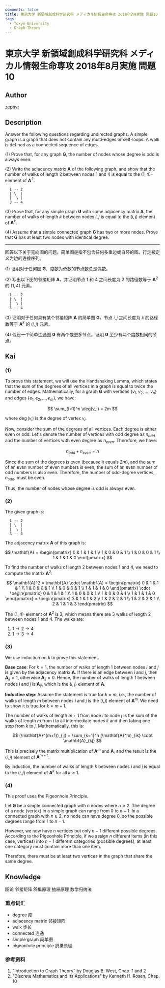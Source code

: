 ```yaml
---
comments: false
title: 東京大学 新領域創成科学研究科 メディカル情報生命専攻 2018年8月実施 問題10
tags:
  - Tokyo-University
  - Graph-Theory
---
```


# 東京大学 新領域創成科学研究科 メディカル情報生命専攻 2018年8月実施 問題10

## **Author**
[zephyr](https://inshi-notes.zephyr-zdz.space/)

## **Description**
Answer the following questions regarding undirected graphs. A simple graph is a graph that does not contain any multi-edges or self-loops. A walk is defined as a connected sequence of edges.

(1) Prove that, for any graph $\mathbf{G}$, the number of nodes whose degree is odd is always even.

(2) Write the adjacency matrix $\mathbf{A}$ of the following graph, and show that the number of walks of length 2 between nodes 1 and 4 is equal to the $(1,4)$-element of $\mathbf{A}^2$.

```
  1 -- 2
  | \  |
  |  \ |
  3 -- 4
```

(3) Prove that, for any simple graph $\mathbf{G}$ with some adjacency matrix $\mathbf{A}$, the number of walks of length $k$ between nodes $i, j$ is equal to the $(i,j)$ element of $\mathbf{A}^k$.

(4) Assume that a simple connected graph $\mathbf{G}$ has two or more nodes. Prove that $\mathbf{G}$ has at least two nodes with identical degree.

---

回答以下关于无向图的问题。简单图是指不包含任何多重边或自环的图。行走被定义为边的连接序列。

(1) 证明对于任何图 $\mathbf{G}$，度数为奇数的节点数总是偶数。

(2) 写出以下图的邻接矩阵 $\mathbf{A}$，并证明节点 1 和 4 之间长度为 2 的路径数等于 $\mathbf{A}^2$ 的 $(1,4)$ 元素。

```
  1 -- 2
  | \  |
  |  \ |
  3 -- 4
```

(3) 证明对于任何具有某个邻接矩阵 $\mathbf{A}$ 的简单图 $\mathbf{G}$，节点 $i, j$ 之间长度为 $k$ 的路径数等于 $\mathbf{A}^k$ 的 $(i,j)$ 元素。

(4) 假设一个简单连通图 $\mathbf{G}$ 有两个或更多节点。证明 $\mathbf{G}$ 至少有两个度数相同的节点。

## **Kai**
### (1)

To prove this statement, we will use the Handshaking Lemma, which states that the sum of the degrees of all vertices in a graph is equal to twice the number of edges. Mathematically, for a graph $\mathbf{G}$ with vertices $\{v_1, v_2, \ldots, v_n\}$ and edges $\{e_1, e_2, \ldots, e_m\}$, we have:

$$
\sum_{i=1}^n \deg(v_i) = 2m
$$

where $\deg(v_i)$ is the degree of vertex $v_i$.

Now, consider the sum of the degrees of all vertices. Each degree is either even or odd. Let's denote the number of vertices with odd degree as $n_{odd}$ and the number of vertices with even degree as $n_{even}$. Therefore, we have:

$$
n_{odd} + n_{even} = n
$$

Since the sum of the degrees is even (because it equals $2m$), and the sum of an even number of even numbers is even, the sum of an even number of odd numbers is also even. Therefore, the number of odd-degree vertices, $n_{odd}$, must be even.

Thus, the number of nodes whose degree is odd is always even.

### (2)

The given graph is:

```
  1 -- 2
  | \  |
  |  \ |
  3 -- 4
```

The adjacency matrix $\mathbf{A}$ of this graph is:

$$
\mathbf{A} = \begin{pmatrix}
0 & 1 & 1 & 1 \\
1 & 0 & 0 & 1 \\
1 & 0 & 0 & 1 \\
1 & 1 & 1 & 0
\end{pmatrix}
$$

To find the number of walks of length 2 between nodes 1 and 4, we need to compute the matrix $\mathbf{A}^2$:

$$
\mathbf{A}^2 = \mathbf{A} \cdot \mathbf{A} = \begin{pmatrix}
0 & 1 & 1 & 1 \\
1 & 0 & 0 & 1 \\
1 & 0 & 0 & 1 \\
1 & 1 & 1 & 0
\end{pmatrix} \cdot \begin{pmatrix}
0 & 1 & 1 & 1 \\
1 & 0 & 0 & 1 \\
1 & 0 & 0 & 1 \\
1 & 1 & 1 & 0
\end{pmatrix}
= \begin{pmatrix}
3 & 1 & 1 & 2 \\
1 & 2 & 2 & 1 \\
1 & 2 & 2 & 1 \\
2 & 1 & 1 & 3
\end{pmatrix}
$$

The $(1,4)$-element of $\mathbf{A}^2$ is 3, which means there are 3 walks of length 2 between nodes 1 and 4. The walks are:

1. $1 \rightarrow 2 \rightarrow 4$
2. $1 \rightarrow 3 \rightarrow 4$

### (3)

We use induction on $k$ to prove this statement.

**Base case**: For $k=1$, the number of walks of length 1 between nodes $i$ and $j$ is given by the adjacency matrix $\mathbf{A}$. If there is an edge between $i$ and $j$, then $\mathbf{A}_{ij}=1$, otherwise $\mathbf{A}_{ij}=0$. Hence, the number of walks of length 1 between nodes $i$ and $j$ is $\mathbf{A}_{ij}$, which is the $(i,j)$ element of $\mathbf{A}$.

**Inductive step**: Assume the statement is true for $k = m$, i.e., the number of walks of length $m$ between nodes $i$ and $j$ is the $(i,j)$ element of $\mathbf{A}^m$. We need to show it is true for $k = m+1$.

The number of walks of length $m+1$ from node $i$ to node $j$ is the sum of the walks of length $m$ from $i$ to all intermediate nodes $k$ and then taking one step from $k$ to $j$. Mathematically, this is:

$$
(\mathbf{A}^{m+1})_{ij} = \sum_{k=1}^n (\mathbf{A}^m)_{ik} \cdot \mathbf{A}_{kj}
$$

This is precisely the matrix multiplication of $\mathbf{A}^m$ and $\mathbf{A}$, and the result is the $(i,j)$ element of $\mathbf{A}^{m+1}$.

By induction, the number of walks of length $k$ between nodes $i$ and $j$ is equal to the $(i,j)$ element of $\mathbf{A}^k$ for all $k \geq 1$.

### (4)

This proof uses the Pigeonhole Principle.

Let $\mathbf{G}$ be a simple connected graph with $n$ nodes where $n \geq 2$. The degree of a node (vertex) in a simple graph can range from $0$ to $n-1$. In a connected graph with $n \geq 2$, no node can have degree 0, so the possible degrees range from $1$ to $n-1$.

 However, we now have $n$ vertices but only $n-1$ different possible degrees. According to the Pigeonhole Principle, if we assign $n$ different items (in this case, vertices) into $n-1$ different categories (possible degrees), at least one category must contain more than one item.

Therefore, there must be at least two vertices in the graph that share the same degree.

## **Knowledge**

图论 邻接矩阵 鸽巢原理 抽屉原理 数学归纳法

### 重点词汇

- degree 度
- adjacency matrix 邻接矩阵
- walk 步长
- connected 连通
- simple graph 简单图
- pigeonhole principle 鸽巢原理

### 参考资料

1. "Introduction to Graph Theory" by Douglas B. West, Chap. 1 and 2
2. "Discrete Mathematics and Its Applications" by Kenneth H. Rosen, Chap. 10
